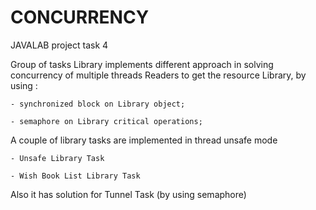 CONCURRENCY
===========

JAVALAB project task 4

Group of tasks Library implements different approach
in solving concurrency of multiple threads Readers
to get the resource Library, by using :

	- synchronized block on Library object;
	
	- semaphore on Library critical operations;
	
A couple of library tasks are implemented in thread unsafe mode

	- Unsafe Library Task
	
	- Wish Book List Library Task
	
Also it has solution for Tunnel Task (by using semaphore)

